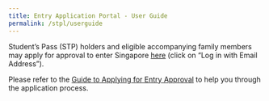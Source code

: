 ```yaml
---
title: Entry Application Portal - User Guide
permalink: /stpl/userguide
---
```



Student’s Pass (STP) holders and eligible accompanying family members may apply for approval to enter Singapore [here](https://eservices.ica.gov.sg/STO/) (click on “Log in with Email Address”). 

Please refer to the <a href="/files/stp-application-step-by-step-guide.pdf">Guide to Applying for Entry Approval</a> to help you through the application process.
